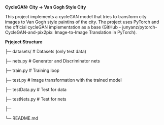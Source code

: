 **CycleGAN: City -> Van Gogh Style City**

This project implements a cycleGAN model that tries to transform city images to Van Gogh style paintins of the city. The project uses PyTorch and the official cycleGAN implementation as a base (GitHub - junyanz/pytorch-CycleGAN-and-pix2pix: Image-to-Image Translation in PyTorch).

**Prjoject Structure**

├─ datasets/         # Datasets (only test data)

├─ nets.py           # Generator and Discriminator nets

├─ train.py          # Training loop

├─ test.py           # Image transformation with the trained model

├─ testData.py       # Test for data

├─ testNets.py       # Test for nets

├─

└─ README.md


